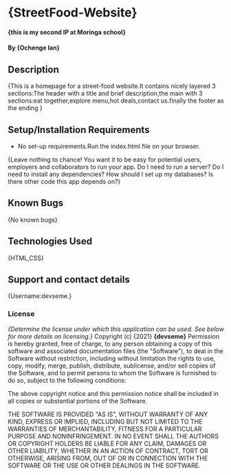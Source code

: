 # {StreetFood-Website}
#### {this is my second IP at Moringa school}
#### By **{Ochenge Ian}**
## Description
{This is a homepage for a street-food website.It contains nicely layered 3 sections:The header with a title and brief description,the main with 3 sections:eat together,explore menu,hot deals,contact us.finally the footer as the ending }
## Setup/Installation Requirements
* No set-up requirements.Run the index.html file on your browser.

{Leave nothing to chance! You want it to be easy for potential users, employers and collaborators to run your app. Do I need to run a server? Do I need to install any dependencies? How should I set up my databases? Is there other code this app depends on?}
## Known Bugs
{No known bugs}
## Technologies Used
{HTML,CSS}
## Support and contact details
{Username:devseme.}
### License
*{Determine the license under which this application can be used.  See below for more details on licensing.}*
Copyright (c) {2021} **{devseme}**
Permission is hereby granted, free of charge, to any person obtaining a copy
of this software and associated documentation files (the "Software"), to deal
in the Software without restriction, including without limitation the rights
to use, copy, modify, merge, publish, distribute, sublicense, and/or sell
copies of the Software, and to permit persons to whom the Software is
furnished to do so, subject to the following conditions:

The above copyright notice and this permission notice shall be included in all
copies or substantial portions of the Software.

THE SOFTWARE IS PROVIDED "AS IS", WITHOUT WARRANTY OF ANY KIND, EXPRESS OR
IMPLIED, INCLUDING BUT NOT LIMITED TO THE WARRANTIES OF MERCHANTABILITY,
FITNESS FOR A PARTICULAR PURPOSE AND NONINFRINGEMENT. IN NO EVENT SHALL THE
AUTHORS OR COPYRIGHT HOLDERS BE LIABLE FOR ANY CLAIM, DAMAGES OR OTHER
LIABILITY, WHETHER IN AN ACTION OF CONTRACT, TORT OR OTHERWISE, ARISING FROM,
OUT OF OR IN CONNECTION WITH THE SOFTWARE OR THE USE OR OTHER DEALINGS IN THE
SOFTWARE.
